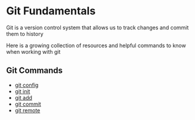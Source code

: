 # Git Fundamentals

Git is a version control system that allows us to track changes and commit them to history

Here is a growing collection of resources and helpful commands to know when working with git

## Git Commands
- [git config](./commands/Config.md)
- [git init](./commands/Init.md)
- [git add](./commands/Add.md)
- [git commit](./commands/Commit.md)
- [git remote](./commands/Remote.md)